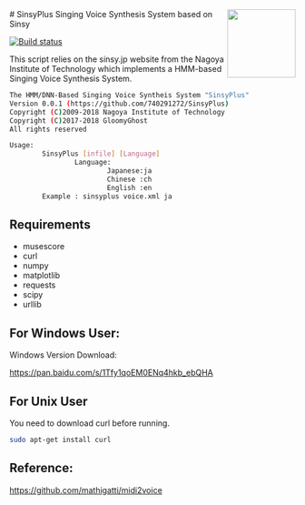 <img src='https://github.com/GloomyGhost-MosquitoSeal/SinsyPlus/blob/master/logo.jpg?raw=true' align="right" width=120>
# SinsyPlus
Singing Voice Synthesis System based on Sinsy

[![Build status](https://ci.appveyor.com/api/projects/status/est4cx966u4fevcg?svg=true)](https://ci.appveyor.com/project/GloomyGhost-MosquitoCoil/sinsyplus)

This script relies on the sinsy.jp website from the Nagoya Institute of Technology which implements a HMM-based Singing Voice Synthesis System.

```bash
The HMM/DNN-Based Singing Voice Syntheis System "SinsyPlus"
Version 0.0.1 (https://github.com/740291272/SinsyPlus)
Copyright (C)2009-2018 Nagoya Institute of Technology
Copyright (C)2017-2018 GloomyGhost
All rights reserved

Usage:
        SinsyPlus [infile] [Language]
                Language:
                        Japanese:ja
                        Chinese :ch
                        English :en
        Example : sinsyplus voice.xml ja

```

## Requirements
- musescore
- curl
- numpy
- matplotlib
- requests
- scipy	
- urllib

## For Windows User:
Windows Version Download:

https://pan.baidu.com/s/1Tfy1qoEM0ENq4hkb_ebQHA

## For Unix User 
You need to download curl before running.
```bash
sudo apt-get install curl
```
## Reference:
https://github.com/mathigatti/midi2voice
